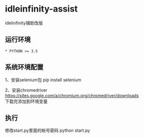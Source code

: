 # idleinfinity-assist
idelinfinity辅助改版
## 运行环境
```
* PYTHON >= 3.5
```
## 系统环境配置
1、安装selenium包
    pip install selenium
    
2、安装chromedriver
   https://sites.google.com/a/chromium.org/chromedriver/downloads   
   下载完添加到环境变量

## 执行
修改start.py里面的帐号密码
python start.py
